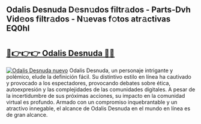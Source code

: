 ## Odalis Desnuda D𝚎sn𝚞dos filtr𝚊dos - Parts-Dvh Vid𝚎os filtr𝚊dos - N𝚞evas f𝚘tos atr𝚊ctivas EQ0hI

# <h2><a href="http://mbcj6o.tromn.icu/?c=Odalis+Desnuda">🔗👉👉👉 Odalis Desnuda 🔗🔗</a></h2>

[![Odalis Desnuda nuevo](https://i.imgur.com/pEAQMta.gif)](http://mbcj6o.tromn.icu/?c=Odalis+Desnuda)
Odalis Desnuda, un personaje intrigante y polémico, elude la definición fácil. Su distintivo estilo en línea ha cautivado y provocado a los espectadores, provocando debates sobre ética, autoexpresión y las complejidades de las comunidades digitales. A pesar de la incertidumbre de sus próximas acciones, su impacto en la comunidad virtual es profundo. Armado con un compromiso inquebrantable y un atractivo innegable, el alcance de Odalis Desnuda en el mundo en línea es de gran alcance.
